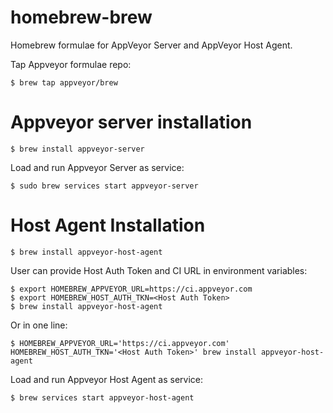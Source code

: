 # homebrew-brew

Homebrew formulae for AppVeyor Server and AppVeyor Host Agent.

Tap Appveyor formulae repo:

    $ brew tap appveyor/brew

# Appveyor server installation

    $ brew install appveyor-server

Load and run Appveyor Server as service:

    $ sudo brew services start appveyor-server


# Host Agent Installation

    $ brew install appveyor-host-agent

User can provide Host Auth Token and CI URL in environment variables:

    $ export HOMEBREW_APPVEYOR_URL=https://ci.appveyor.com
    $ export HOMEBREW_HOST_AUTH_TKN=<Host Auth Token>
    $ brew install appveyor-host-agent

Or in one line:

    $ HOMEBREW_APPVEYOR_URL='https://ci.appveyor.com' HOMEBREW_HOST_AUTH_TKN='<Host Auth Token>' brew install appveyor-host-agent

Load and run Appveyor Host Agent as service:

    $ brew services start appveyor-host-agent
